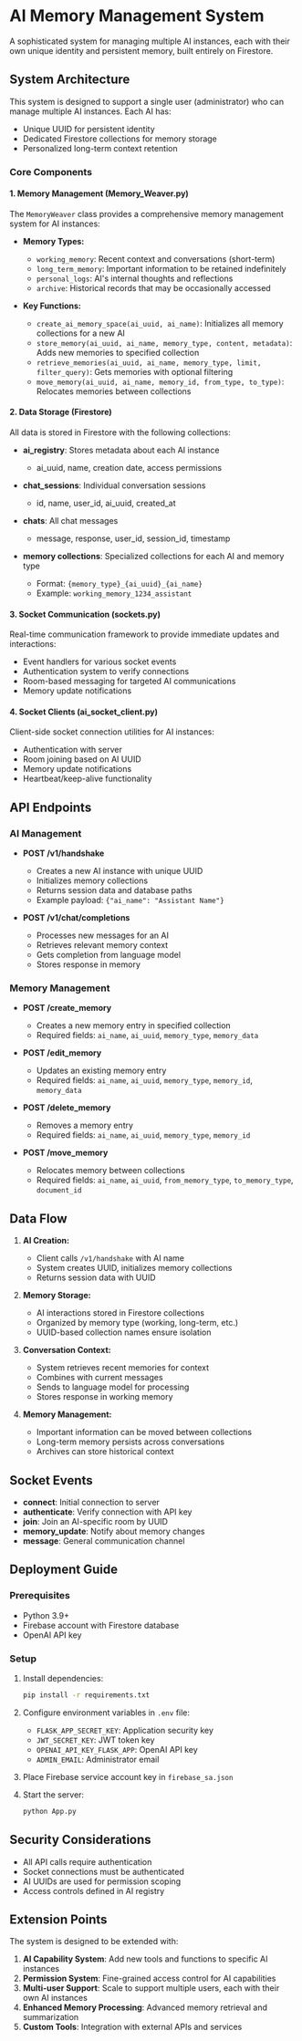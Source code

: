 # AI Memory Management System

A sophisticated system for managing multiple AI instances, each with their own unique identity and persistent memory, built entirely on Firestore.

## System Architecture

This system is designed to support a single user (administrator) who can manage multiple AI instances. Each AI has:

- Unique UUID for persistent identity
- Dedicated Firestore collections for memory storage
- Personalized long-term context retention

### Core Components

#### 1. Memory Management (Memory_Weaver.py)

The `MemoryWeaver` class provides a comprehensive memory management system for AI instances:

- **Memory Types:**

  - `working_memory`: Recent context and conversations (short-term)
  - `long_term_memory`: Important information to be retained indefinitely
  - `personal_logs`: AI's internal thoughts and reflections
  - `archive`: Historical records that may be occasionally accessed

- **Key Functions:**
  - `create_ai_memory_space(ai_uuid, ai_name)`: Initializes all memory collections for a new AI
  - `store_memory(ai_uuid, ai_name, memory_type, content, metadata)`: Adds new memories to specified collection
  - `retrieve_memories(ai_uuid, ai_name, memory_type, limit, filter_query)`: Gets memories with optional filtering
  - `move_memory(ai_uuid, ai_name, memory_id, from_type, to_type)`: Relocates memories between collections

#### 2. Data Storage (Firestore)

All data is stored in Firestore with the following collections:

- **ai_registry**: Stores metadata about each AI instance

  - ai_uuid, name, creation date, access permissions

- **chat_sessions**: Individual conversation sessions

  - id, name, user_id, ai_uuid, created_at

- **chats**: All chat messages

  - message, response, user_id, session_id, timestamp

- **memory collections**: Specialized collections for each AI and memory type
  - Format: `{memory_type}_{ai_uuid}_{ai_name}`
  - Example: `working_memory_1234_assistant`

#### 3. Socket Communication (sockets.py)

Real-time communication framework to provide immediate updates and interactions:

- Event handlers for various socket events
- Authentication system to verify connections
- Room-based messaging for targeted AI communications
- Memory update notifications

#### 4. Socket Clients (ai_socket_client.py)

Client-side socket connection utilities for AI instances:

- Authentication with server
- Room joining based on AI UUID
- Memory update notifications
- Heartbeat/keep-alive functionality

## API Endpoints

### AI Management

- **POST /v1/handshake**

  - Creates a new AI instance with unique UUID
  - Initializes memory collections
  - Returns session data and database paths
  - Example payload: `{"ai_name": "Assistant Name"}`

- **POST /v1/chat/completions**
  - Processes new messages for an AI
  - Retrieves relevant memory context
  - Gets completion from language model
  - Stores response in memory

### Memory Management

- **POST /create_memory**

  - Creates a new memory entry in specified collection
  - Required fields: `ai_name`, `ai_uuid`, `memory_type`, `memory_data`

- **POST /edit_memory**

  - Updates an existing memory entry
  - Required fields: `ai_name`, `ai_uuid`, `memory_type`, `memory_id`, `memory_data`

- **POST /delete_memory**

  - Removes a memory entry
  - Required fields: `ai_name`, `ai_uuid`, `memory_type`, `memory_id`

- **POST /move_memory**
  - Relocates memory between collections
  - Required fields: `ai_name`, `ai_uuid`, `from_memory_type`, `to_memory_type`, `document_id`

## Data Flow

1. **AI Creation:**

   - Client calls `/v1/handshake` with AI name
   - System creates UUID, initializes memory collections
   - Returns session data with UUID

2. **Memory Storage:**

   - AI interactions stored in Firestore collections
   - Organized by memory type (working, long-term, etc.)
   - UUID-based collection names ensure isolation

3. **Conversation Context:**

   - System retrieves recent memories for context
   - Combines with current messages
   - Sends to language model for processing
   - Stores response in working memory

4. **Memory Management:**
   - Important information can be moved between collections
   - Long-term memory persists across conversations
   - Archives can store historical context

## Socket Events

- **connect**: Initial connection to server
- **authenticate**: Verify connection with API key
- **join**: Join an AI-specific room by UUID
- **memory_update**: Notify about memory changes
- **message**: General communication channel

## Deployment Guide

### Prerequisites

- Python 3.9+
- Firebase account with Firestore database
- OpenAI API key

### Setup

1. Install dependencies:

   ```bash
   pip install -r requirements.txt
   ```

2. Configure environment variables in `.env` file:

   - `FLASK_APP_SECRET_KEY`: Application security key
   - `JWT_SECRET_KEY`: JWT token key
   - `OPENAI_API_KEY_FLASK_APP`: OpenAI API key
   - `ADMIN_EMAIL`: Administrator email

3. Place Firebase service account key in `firebase_sa.json`

4. Start the server:
   ```bash
   python App.py
   ```

## Security Considerations

- All API calls require authentication
- Socket connections must be authenticated
- AI UUIDs are used for permission scoping
- Access controls defined in AI registry

## Extension Points

The system is designed to be extended with:

1. **AI Capability System**: Add new tools and functions to specific AI instances
2. **Permission System**: Fine-grained access control for AI capabilities
3. **Multi-user Support**: Scale to support multiple users, each with their own AI instances
4. **Enhanced Memory Processing**: Advanced memory retrieval and summarization
5. **Custom Tools**: Integration with external APIs and services
